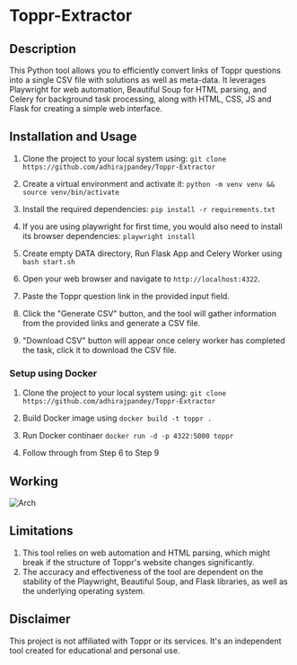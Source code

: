 # Toppr-Extractor

## Description
This Python tool allows you to efficiently convert links of Toppr questions into a single CSV file with solutions as well as meta-data. It leverages Playwright for web automation, Beautiful Soup for HTML parsing, and Celery for background task processing, along with HTML, CSS, JS and Flask for creating a simple web interface.

## Installation and Usage
1. Clone the project to your local system using: `git clone https://github.com/adhirajpandey/Toppr-Extractor`

2. Create a virtual environment and activate it: `python -m venv venv && source venv/bin/activate`

3. Install the required dependencies: `pip install -r requirements.txt`

4. If you are using playwright for first time, you would also need to install its browser dependencies: `playwright install`

5. Create empty DATA directory, Run Flask App and Celery Worker using `bash start.sh`

6. Open your web browser and navigate to `http://localhost:4322`.

7. Paste the Toppr question link in the provided input field.

8. Click the "Generate CSV" button, and the tool will gather information from the provided links and generate a CSV file.

9. "Download CSV" button will appear once celery worker has completed the task, click it to download the CSV file.

### Setup using Docker

1. Clone the project to your local system using: `git clone https://github.com/adhirajpandey/Toppr-Extractor`

2. Build Docker image using `docker build -t toppr .`

3. Run Docker continaer `docker run -d -p 4322:5000 toppr`

4. Follow through from Step 6 to Step 9

## Working
![Arch](https://github.com/adhirajpandey/Toppr-Extractor/assets/87516052/ad17513f-823e-408c-b967-b929d8fa6e88)


## Limitations
1. This tool relies on web automation and HTML parsing, which might break if the structure of Toppr's website changes significantly.
2. The accuracy and effectiveness of the tool are dependent on the stability of the Playwright, Beautiful Soup, and Flask libraries, as well as the underlying operating system.

## Disclaimer
This project is not affiliated with Toppr or its services. It's an independent tool created for educational and personal use.

